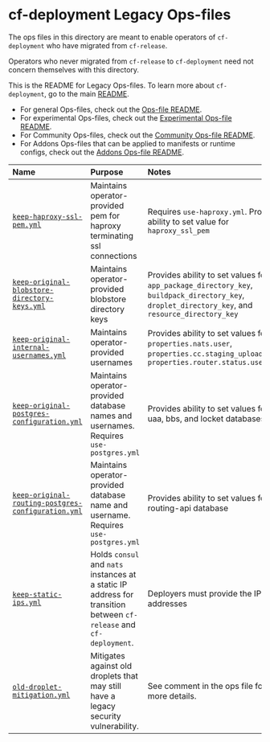 # cf-deployment Legacy Ops-files

The ops files in this directory
are meant to enable operators of `cf-deployment`
who have migrated from `cf-release`.

Operators who never migrated from `cf-release`
to `cf-deployment`
need not concern themselves with this directory.

This is the README for Legacy Ops-files. To learn more about `cf-deployment`, go to the main [README](../README.md). 

- For general Ops-files, check out the [Ops-file README](../README.md).
- For experimental Ops-files, check out the [Experimental Ops-file README](../experimental/README.md).
- For Community Ops-files, check out the [Community Ops-file README](../community/README.md).
- For Addons Ops-files that can be applied to manifests or runtime configs, check out the [Addons Ops-file README](addons/README.md).

| Name | Purpose | Notes |
|:---  |:---     |:---   |
| [`keep-haproxy-ssl-pem.yml`](keep-haproxy-ssl-pem.yml) | Maintains operator-provided pem for haproxy terminating ssl connections | Requires `use-haproxy.yml`. Provides ability to set value for `haproxy_ssl_pem` |
| [`keep-original-blobstore-directory-keys.yml`](keep-original-blobstore-directory-keys.yml) | Maintains operator-provided blobstore directory keys | Provides ability to set values for `app_package_directory_key`, `buildpack_directory_key`, `droplet_directory_key`, and `resource_directory_key` |
| [`keep-original-internal-usernames.yml`](keep-original-internal-usernames.yml) | Maintains operator-provided usernames | Provides ability to set values for `properties.nats.user`, `properties.cc.staging_upload_user`, `properties.router.status.user` |
| [`keep-original-postgres-configuration.yml`](keep-original-postgres-configuration.yml) | Maintains operator-provided database names and usernames. Requires `use-postgres.yml` | Provides ability to set values for cc, uaa, bbs, and locket databases |
| [`keep-original-routing-postgres-configuration.yml`](keep-original-routing-postgres-configuration.yml) | Maintains operator-provided database name and username. Requires `use-postgres.yml` | Provides ability to set values for routing-api database |
| [`keep-static-ips.yml`](keep-static-ips.yml) | Holds `consul` and `nats` instances at a static IP address for transition between `cf-release` and `cf-deployment`. | Deployers must provide the IP addresses |
| [`old-droplet-mitigation.yml`](old-droplet-mitigation.yml) | Mitigates against old droplets that may still have a legacy security vulnerability. | See comment in the ops file for more details. |
